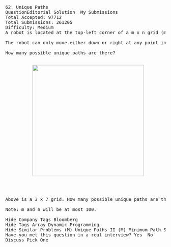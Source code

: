 <pre>
62. Unique Paths  
QuestionEditorial Solution  My Submissions
Total Accepted: 97712
Total Submissions: 261205
Difficulty: Medium
A robot is located at the top-left corner of a m x n grid (marked 'Start' in the diagram below).

The robot can only move either down or right at any point in time. The robot is trying to reach the bottom-right corner of the grid (marked 'Finish' in the diagram below).

How many possible unique paths are there?
<p align="center">
  <img src="http://leetcode.com/wp-content/uploads/2014/12/robot_maze.png" width="350"/>
</p>


Above is a 3 x 7 grid. How many possible unique paths are there?

Note: m and n will be at most 100.

Hide Company Tags Bloomberg
Hide Tags Array Dynamic Programming
Hide Similar Problems (M) Unique Paths II (M) Minimum Path Sum (H) Dungeon Game
Have you met this question in a real interview? Yes  No
Discuss Pick One
</pre>
